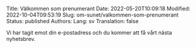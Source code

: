 Title: Välkommen som prenumerant
Date: 2022-05-20T10:09:18
Modified: 2022-10-04T09:53:19
Slug: om-sunet/valkommen-som-prenumerant
Status: published
Authors: 
Lang: sv
Translation: false

Vi har tagit emot din e-postadress och du kommer att få vårt nästa nyhetsbrev.


